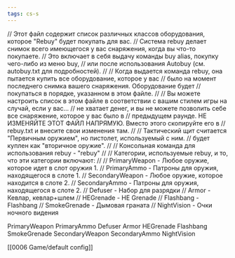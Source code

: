 ```yaml
---
tags: cs-s
---
```


// Этот файл содержит список различных классов оборудования, которое "Rebuy" будет покупать для вас.
// Система rebuy делает снимок всего имеющегося у вас снаряжения, когда вы что-то покупаете.
// Это включает в себя выдачу команды buy alias, покупку чего-либо из меню buy,
// или после использования Autobuy (см. autobuy.txt для подробностей).
//
// Когда выдается команда rebuy, она пытается купить все оборудование, которое у вас
// было на момент последнего снимка вашего снаряжения. Оборудование будет
// покупаться в порядке, указанном в этом файле.
//
// Вы можете настроить список в этом файле в соответствии с вашим стилем игры на случай, если у вас...
// не хватает денег, и вы не можете позволить себе все снаряжение, которое у вас было в
// предыдущем раунде.  НЕ ИЗМЕНЯЙТЕ ЭТОТ ФАЙЛ НАПРЯМУЮ.  Вместо этого скопируйте его в
// rebuy.txt и внесите свои изменения там.
//
// Тактический щит считается "Первичным оружием", но пистолет, используемый с ним.
// будет куплен как "вторичное оружие".
//
// Консольная команда для использования rebuy - "rebuy"
//
// Категории, используемые rebuy, и то, что эти категории включают:
//
// PrimaryWeapon - Любое оружие, которое идет в слот оружия 1.
// PrimaryAmmo - Патроны для оружия, находящегося в слоте 1.
// SecondaryWeapon - Любое оружие, которое находится в слоте 2.
// SecondaryAmmo - Патроны для оружия, находящегося в слоте 2.
// Defuser - Набор для разрядки
// Armor - Кевлар, кевлар+шлем
// HEGrenade - HE Grenade
// Flashbang - Flashbang
// SmokeGrenade - Дымовая граната
// NightVision - Очки ночного видения

PrimaryWeapon
PrimaryAmmo
Defuser
Armor
HEGrenade
Flashbang
SmokeGrenade
SecondaryWeapon
SecondaryAmmo
NightVision

[[0006 Game/default config]]